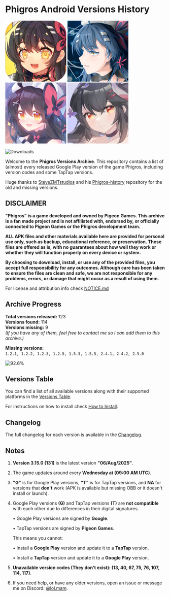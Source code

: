 # Phigros Android Versions History

![](docs/style/1.X.png?raw=true)	![](docs/style/1.X.N.png?raw=true)	![](docs/style/2.X.png?raw=true)		![](docs/style/3.X.png?raw=true)

![Downloads](https://files.phigros.lolmam.top/badge)


Welcome to the **Phigros Versions Archive**. This repository contains a list of (almost) every released Google Play version of the game Phigros, including version codes and some TapTap versions.

Huge thanks to [SteveZMTstudios](https://github.com/SteveZMTstudios) and his [Phigros-history](https://github.com/SteveZMTstudios/Phigros-history) repository for the old and missing versions.


## DISCLAIMER
**"Phigros" is a game developed and owned by Pigeon Games. This archive is a fan made project and is not affiliated with, endorsed by, or officially connected to Pigeon Games or the Phigros development team.**

**ALL APK files and other materials available here are provided for personal use only, such as backup, educational reference, or preservation. These files are offered as is, with no guarantees about how well they work or whether they will function properly on every device or system.**

**By choosing to download, install, or use any of the provided files, you accept full responsibility for any outcomes. Although care has been taken to ensure the files are clean and safe, we are not responsible for any problems, errors, or damage that might occur as a result of using them.**

For license and attribution info check [NOTICE.md](NOTICE.md)

## Archive Progress

**Total versions released:** 123  
**Versions found:** 114  
**Versions missing:** 9  
*(If you have any of them, feel free to contact me so I can add them to this archive.)*

**Missing versions:**  
`1.2.1, 1.2.2, 1.2.3, 1.2.5, 1.5.3, 1.5.5, 2.4.1, 2.4.2, 2.5.0`

![92.6%](https://progress-bar.xyz/92/?style=neo-glass&title=Completion&width=300)

## Versions Table
You can find a list of all available versions along with their supported platforms in the [Versions Table](Versions.md).


For instructions on how to install check [How to Install](Install.md).
## Changelog
The full changelog for each version is available in the [Changelog](Changelog.md).

## Notes
1. **Version 3.15.0 (131)** is the latest version **"06/Aug/2025"**.
2. The game updates around every **Wednesday at (09:00 AM UTC)**.
3. **"G"** is for Google Play versions, **"T"** is for TapTap versions, and **NA** for versions that **don't** work (APK is available but missing OBB or it doesn't install or launch).
4. Google Play versions **(G)** and TapTap versions **(T)** are **not compatible** with each other due to differences in their digital signatures.

	• Google Play versions are signed by **Google**.
	
	• TapTap versions are signed by **Pigeon Games**.
	
	This means you cannot:

	• Install a **Google Play** version and update it to a **TapTap** version.

	• Install a **TapTap** version and update it to a **Google Play** version.

5. **Unavailable version codes (They don't exist): (13, 40, 67, 75, 76, 107, 114, 117)**.
 
6. If you need help, or have any older versions, open an issue or message me on Discord: [@lol.mam](https://discordapp.com/users/700052852047085649).
